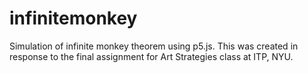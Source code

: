 # infinitemonkey
Simulation of infinite monkey theorem using p5.js.
This was created in response to the final assignment for Art Strategies class at ITP, NYU.
